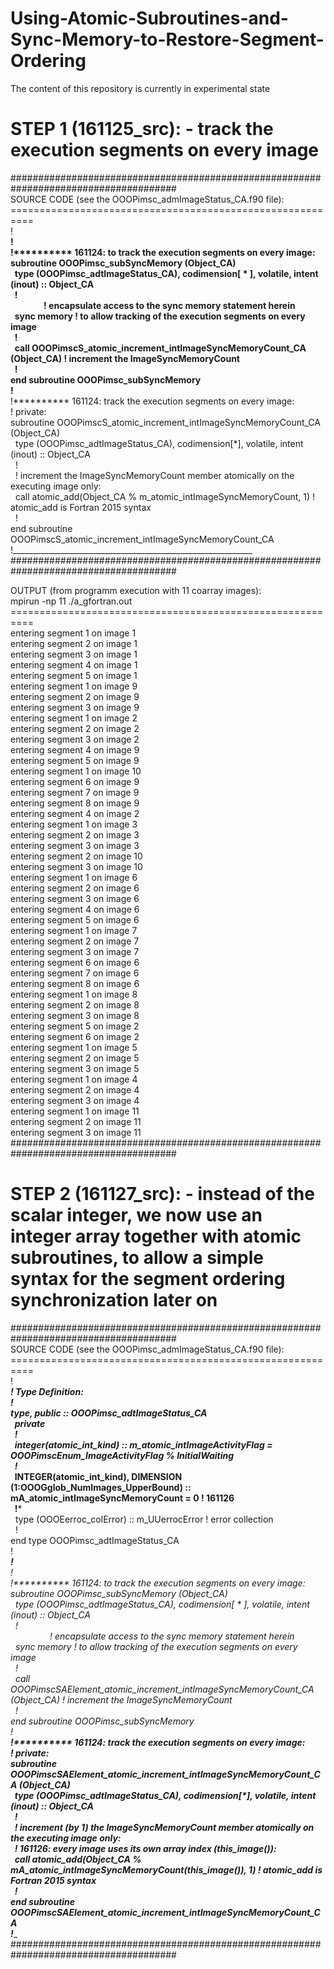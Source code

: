 # Using-Atomic-Subroutines-and-Sync-Memory-to-Restore-Segment-Ordering
The content of this repository is currently in experimental state

# STEP 1 (161125_src): - track the execution segments on every image
######################################################################################<br />
SOURCE CODE (see the OOOPimsc_admImageStatus_CA.f90 file):<br />
==========================================================<br />
!____________________________________________________________<br />
!<br />
!********** 161124: to track the execution segments on every image:<br />
subroutine OOOPimsc_subSyncMemory (Object_CA)<br />
&nbsp;&nbsp;type (OOOPimsc_adtImageStatus_CA), codimension[ * ], volatile, intent (inout) :: Object_CA<br />
&nbsp;&nbsp;!<br />
&nbsp;&nbsp;&nbsp;&nbsp;&nbsp;&nbsp;&nbsp;&nbsp;&nbsp;&nbsp;&nbsp;&nbsp;&nbsp;&nbsp;&nbsp;&nbsp;! encapsulate access to the sync memory statement herein<br />
&nbsp;&nbsp;sync memory ! to allow tracking of the execution segments on every image<br />
&nbsp;&nbsp;!<br />
&nbsp;&nbsp;call OOOPimscS_atomic_increment_intImageSyncMemoryCount_CA (Object_CA) ! increment the ImageSyncMemoryCount<br />
&nbsp;&nbsp;!<br />
end subroutine OOOPimsc_subSyncMemory<br />
!____________________________________________________________<br />
!********** 161124: track the execution segments on every image:<br />
! private:<br />
subroutine OOOPimscS_atomic_increment_intImageSyncMemoryCount_CA (Object_CA)<br />
&nbsp;&nbsp;type (OOOPimsc_adtImageStatus_CA), codimension[*], volatile, intent (inout) :: Object_CA<br />
&nbsp;&nbsp;!<br />
&nbsp;&nbsp;! increment the ImageSyncMemoryCount member atomically on the executing image only:<br />
&nbsp;&nbsp;call atomic_add(Object_CA % m_atomic_intImageSyncMemoryCount, 1) ! atomic_add is Fortran 2015 syntax<br />
&nbsp;&nbsp;!<br />
end subroutine OOOPimscS_atomic_increment_intImageSyncMemoryCount_CA<br />
!____________________________________________________________<br />
######################################################################################<br />

OUTPUT (from programm execution with 11 coarray images):<br />
 mpirun -np 11 ./a_gfortran.out<br />
==========================================================<br />
 entering segment           1 on image           1<br />
 entering segment           2 on image           1<br />
 entering segment           3 on image           1<br />
 entering segment           4 on image           1<br />
 entering segment           5 on image           1<br />
 entering segment           1 on image           9<br />
 entering segment           2 on image           9<br />
 entering segment           3 on image           9<br />
 entering segment           1 on image           2<br />
 entering segment           2 on image           2<br />
 entering segment           3 on image           2<br />
 entering segment           4 on image           9<br />
 entering segment           5 on image           9<br />
 entering segment           1 on image          10<br />
 entering segment           6 on image           9<br />
 entering segment           7 on image           9<br />
 entering segment           8 on image           9<br />
 entering segment           4 on image           2<br />
 entering segment           1 on image           3<br />
 entering segment           2 on image           3<br />
 entering segment           3 on image           3<br />
 entering segment           2 on image          10<br />
 entering segment           3 on image          10<br />
 entering segment           1 on image           6<br />
 entering segment           2 on image           6<br />
 entering segment           3 on image           6<br />
 entering segment           4 on image           6<br />
 entering segment           5 on image           6<br />
 entering segment           1 on image           7<br />
 entering segment           2 on image           7<br />
 entering segment           3 on image           7<br />
 entering segment           6 on image           6<br />
 entering segment           7 on image           6<br />
 entering segment           8 on image           6<br />
 entering segment           1 on image           8<br />
 entering segment           2 on image           8<br />
 entering segment           3 on image           8<br />
 entering segment           5 on image           2<br />
 entering segment           6 on image           2<br />
 entering segment           1 on image           5<br />
 entering segment           2 on image           5<br />
 entering segment           3 on image           5<br />
 entering segment           1 on image           4<br />
 entering segment           2 on image           4<br />
 entering segment           3 on image           4<br />
 entering segment           1 on image          11<br />
 entering segment           2 on image          11<br />
 entering segment           3 on image          11<br />
######################################################################################<br />
# STEP 2 (161127_src): - instead of the scalar integer, we now use an integer array together with atomic subroutines, to allow a simple syntax for the segment ordering synchronization later on<br />
######################################################################################<br />
SOURCE CODE (see the OOOPimsc_admImageStatus_CA.f90 file):<br />
==========================================================<br />
!***************************************<br />
!***  Type Definition: *****************<br />
!***************************************<br />
type, public :: OOOPimsc_adtImageStatus_CA<br />
&nbsp;&nbsp;private<br />
&nbsp;&nbsp;!*****<br />
&nbsp;&nbsp;integer(atomic_int_kind) :: m_atomic_intImageActivityFlag = OOOPimscEnum_ImageActivityFlag % InitialWaiting<br />
&nbsp;&nbsp;!*****<br />
&nbsp;&nbsp;INTEGER(atomic_int_kind), DIMENSION (1:OOOGglob_NumImages_UpperBound) :: mA_atomic_intImageSyncMemoryCount = 0 ! 161126<br />
&nbsp;&nbsp;!*****<br />
&nbsp;&nbsp;type (OOOEerroc_colError) :: m_UUerrocError ! error collection<br />
&nbsp;&nbsp;!<br />
end type OOOPimsc_adtImageStatus_CA<br />
!___________________________________________________________<br />
!____________________________________________________________<br />
!<br />
!********** 161124: to track the execution segments on every image:<br />
subroutine OOOPimsc_subSyncMemory (Object_CA)<br />
&nbsp;&nbsp;type (OOOPimsc_adtImageStatus_CA), codimension[ * ], volatile, intent (inout) :: Object_CA<br />
&nbsp;&nbsp;!<br />
&nbsp;&nbsp;&nbsp;&nbsp;&nbsp;&nbsp;&nbsp;&nbsp;&nbsp;&nbsp;&nbsp;&nbsp;&nbsp;&nbsp;&nbsp;&nbsp;! encapsulate access to the sync memory statement herein<br />
&nbsp;&nbsp;sync memory ! to allow tracking of the execution segments on every image<br />
&nbsp;&nbsp;!<br />
&nbsp;&nbsp;call OOOPimscSAElement_atomic_increment_intImageSyncMemoryCount_CA (Object_CA) ! increment the ImageSyncMemoryCount<br />
&nbsp;&nbsp;!<br />
end subroutine OOOPimsc_subSyncMemory<br />
!____________________________________________________________<br />
!********** 161124: track the execution segments on every image:<br />
! private:<br />
subroutine OOOPimscSAElement_atomic_increment_intImageSyncMemoryCount_CA (Object_CA)<br />
&nbsp;&nbsp;type (OOOPimsc_adtImageStatus_CA), codimension[*], volatile, intent (inout) :: Object_CA<br />
&nbsp;&nbsp;!<br />
&nbsp;&nbsp;! increment (by 1) the ImageSyncMemoryCount member atomically on the executing image only:<br />
&nbsp;&nbsp;! 161126: every image uses its own array index (this_image()):<br />
&nbsp;&nbsp;call atomic_add(Object_CA % mA_atomic_intImageSyncMemoryCount(this_image()), 1) ! atomic_add is Fortran 2015 syntax<br />
&nbsp;&nbsp;!<br />
end subroutine OOOPimscSAElement_atomic_increment_intImageSyncMemoryCount_CA<br />
!____________________________________________________________<br />
######################################################################################<br />

